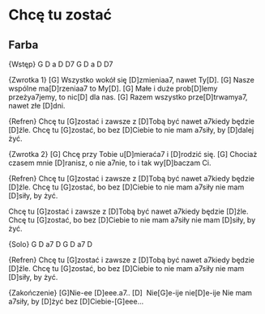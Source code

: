 # Chcę tu zostać
## Farba


{Wstęp}
G D a D D7
G D a D D7

{Zwrotka 1}
[G] Wszystko wokół się [D]zmieniaa7, nawet Ty[D].
[G] Nasze wspólne ma[D]rzeniaa7 to My[D].
[G] Małe i duże prob[D]lemy przeżya7jemy, to nic[D] dla nas.
[G] Razem wszystko prze[D]trwamya7, nawet złe [D]dni.

{Refren}
Chcę tu [G]zostać i zawsze z [D]Tobą być
nawet a7kiedy będzie [D]źle.
Chcę tu [G]zostać, bo bez [D]Ciebie to
nie mam a7siły, by [D]dalej żyć.

{Zwrotka 2}
[G] Chcę przy Tobie u[D]mieraća7  i [D]rodzić się.
[G] Chociaż czasem mnie [D]ranisz, o nie a7nie, to i tak wy[D]baczam Ci.

{Refren}
Chcę tu [G]zostać i zawsze z [D]Tobą być
nawet a7kiedy będzie [D]źle.
Chcę tu [G]zostać, bo bez [D]Ciebie to
nie mam a7siły nie mam [D]siły, by żyć.

Chcę tu [G]zostać i zawsze z [D]Tobą być
nawet a7kiedy będzie [D]źle.
Chcę tu [G]zostać, bo bez [D]Ciebie to
nie mam a7siły nie mam [D]siły, by żyć.

{Solo}
G D a7 D
G D a7 D

{Refren}
Chcę tu [G]zostać i zawsze z [D]Tobą być
nawet a7kiedy będzie [D]źle.
Chcę tu [G]zostać, bo bez [D]Ciebie to
nie mam a7siły nie mam [D]siły, by żyć.

{Zakończenie}
[G]Nie-ee [D]eee.a7.. [D] 
Nie[G]e-ije nie[D]e-ije
Nie mam a7siły, by [D]żyć bez [D]Ciebie-[G]eee...

